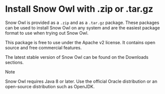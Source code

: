 # Install Snow Owl with .zip or .tar.gz

Snow Owl is provided as a `.zip` and as a `.tar.gz` package. These packages can be used to install Snow Owl on any system and are the easiest package format to use when trying out Snow Owl.

This package is free to use under the Apache v2 license. It contains open source and free commercial features.

The latest stable version of Snow Owl can be found on the Downloads sections.

Note

Snow Owl requires Java 8 or later. Use the official Oracle distribution or an open-source distribution such as OpenJDK.